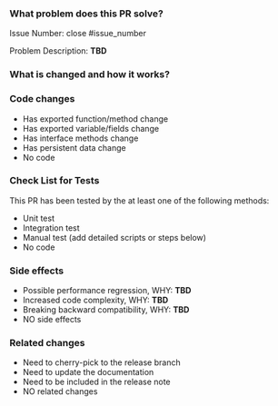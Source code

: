 <!-- Thank you for contributing to TiKV Java Client!

PR Title Format: "[close/to/fix #issue_number] summary" -->

### What problem does this PR solve?

Issue Number: close #issue_number

Problem Description: **TBD**

### What is changed and how it works?



### Code changes

<!-- REMOVE the items that are not applicable -->
- Has exported function/method change
- Has exported variable/fields change
- Has interface methods change
- Has persistent data change
- No code

### Check List for Tests

This PR has been tested by the at least one of the following methods:
- Unit test
- Integration test
- Manual test (add detailed scripts or steps below)
- No code

### Side effects

<!-- REMOVE the items that are not applicable -->
- Possible performance regression, WHY: **TBD**
- Increased code complexity, WHY: **TBD**
- Breaking backward compatibility, WHY: **TBD**
- NO side effects

### Related changes

<!-- REMOVE the items that are not applicable -->
- Need to cherry-pick to the release branch
- Need to update the documentation
- Need to be included in the release note
- NO related changes
